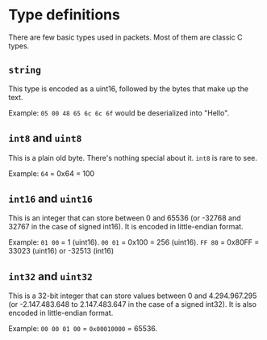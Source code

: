 # Type definitions

There are few basic types used in packets. Most of them are classic C types.

## `string`

This type is encoded as a uint16, followed by the bytes that make up the text.

Example: `05 00 48 65 6c 6c 6f` would be deserialized into "Hello".

## `int8` and `uint8`

This is a plain old byte. There's nothing special about it. `int8` is rare to see.

Example: `64` = 0x64 = 100

## `int16` and `uint16`

This is an integer that can store between 0 and 65536 (or -32768 and 32767 in the case of signed int16). It is encoded in little-endian format.

Example: `01 00` = 1 (uint16). `00 01` = 0x100 = 256 (uint16). `FF 80` = 0x80FF = 33023 (uint16) or -32513 (int16)

## `int32` and `uint32`

This is a 32-bit integer that can store values between 0 and 4.294.967.295 (or -2.147.483.648 to 2.147.483.647 in the case of a signed int32). It is also encoded in little-endian format.

Example: `00 00 01 00` = `0x00010000` = 65536.
